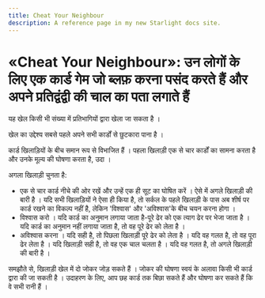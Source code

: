 ```yaml
---
title: Cheat Your Neighbour
description: A reference page in my new Starlight docs site.
---
```


# «Cheat Your Neighbour»: उन लोगों के लिए एक कार्ड गेम जो ब्लफ़ करना पसंद करते हैं और अपने प्रतिद्वंद्वी की चाल का पता लगाते हैं
यह खेल किसी भी संख्या में प्रतिभागियों द्वारा खेला जा सकता है । 

खेल का उद्देश्य सबसे पहले अपने सभी कार्डों से छुटकारा पाना है । 

कार्ड खिलाड़ियों के बीच समान रूप से विभाजित हैं ।  पहला खिलाड़ी एक से चार कार्डों का सामना करता है और उनके मूल्य की घोषणा करता है, उदा । 

अगला खिलाड़ी चुनता है:
- एक से चार कार्ड नीचे की ओर रखें और उन्हें एक ही सूट का घोषित करें ।  ऐसे में अगले खिलाड़ी की बारी है ।  यदि सभी खिलाड़ियों ने ऐसा ही किया है, तो सर्कल के पहले खिलाड़ी के पास अब शीर्ष पर कार्ड रखने का विकल्प नहीं है, लेकिन 'विश्वास' और 'अविश्वास'के बीच चयन करना होगा । 
- विश्वास करो ।  यदि कार्ड का अनुमान लगाया जाता है-पूरे ढेर को एक त्याग ढेर पर भेजा जाता है ।  यदि कार्ड का अनुमान नहीं लगाया जाता है, तो वह पूरे ढेर को लेता है । 
- अविश्वास करना ।  यदि सही है, तो पिछला खिलाड़ी पूरे ढेर को लेता है ।  यदि वह गलत है, तो वह पूरा ढेर लेता है । 
यदि खिलाड़ी सही है, तो वह एक चाल चलता है ।  यदि वह गलत है, तो अगले खिलाड़ी की बारी है । 

समझौते से, खिलाड़ी खेल में दो जोकर जोड़ सकते हैं ।  जोकर की घोषणा स्वयं के अलावा किसी भी कार्ड द्वारा की जा सकती है ।  उदाहरण के लिए, आप छह कार्ड तक बिछा सकते हैं और घोषणा कर सकते हैं कि वे सभी रानी हैं । 